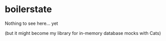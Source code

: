 # boilerstate

Nothing to see here... yet

(but it might become my library for in-memory database mocks with Cats)
